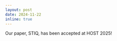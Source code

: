```yaml
---
layout: post
date: 2024-11-22
inline: true
---
```


Our paper, STIQ, has been accepted at HOST 2025!